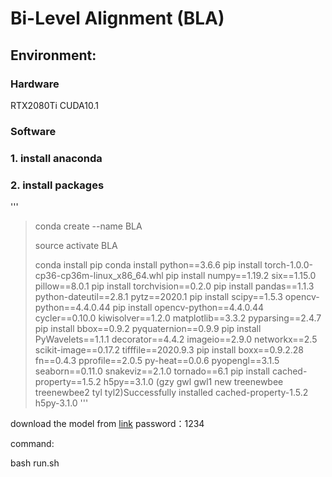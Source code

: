 # Bi-Level Alignment (BLA)

## Environment:
### Hardware
RTX2080Ti CUDA10.1 
### Software

### 1. install anaconda

### 2. install packages

'''
> conda create --name BLA 
> 
> source activate BLA
> 
> conda install pip
> conda install python==3.6.6
> pip install torch-1.0.0-cp36-cp36m-linux_x86_64.whl
> pip install numpy==1.19.2 six==1.15.0 pillow==8.0.1
> pip install torchvision==0.2.0
> pip install pandas==1.1.3 python-dateutil==2.8.1 pytz==2020.1
> pip install scipy==1.5.3 opencv-python==4.4.0.44
> pip install opencv-python==4.4.0.44 cycler==0.10.0 kiwisolver==1.2.0 matplotlib==3.3.2 pyparsing==2.4.7
> pip install bbox==0.9.2 pyquaternion==0.9.9
> pip install PyWavelets==1.1.1 decorator==4.4.2 imageio==2.9.0 networkx==2.5 scikit-image==0.17.2 tifffile==2020.9.3
> pip install boxx==0.9.2.28 fn==0.4.3 pprofile==2.0.5 py-heat==0.0.6 pyopengl==3.1.5 seaborn==0.11.0 snakeviz==2.1.0 tornado==6.1
> pip install cached-property==1.5.2 h5py==3.1.0  (gzy gwl gwl1 new treenewbee treenewbee2 tyl tyl2)Successfully installed cached-property-1.5.2 h5py-3.1.0
'''

download the model from [link](https://pan.baidu.com/s/1c8wPararIxJlhiC7aHBpvw ) password：1234

command:

bash run.sh


